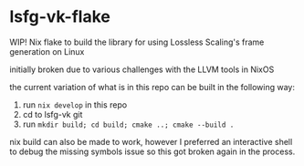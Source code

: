 # lsfg-vk-flake
WIP! Nix flake to build the library for using Lossless Scaling's frame generation on Linux

initially broken due to various challenges with the LLVM tools in NixOS

the current variation of what is in this repo can be built in the following way:
1. run `nix develop` in this repo
2. cd to lsfg-vk git
3. run `mkdir build; cd build; cmake ..; cmake --build .`

nix build can also be made to work, however I preferred an interactive shell to debug the missing symbols issue so this got broken again in the process.
